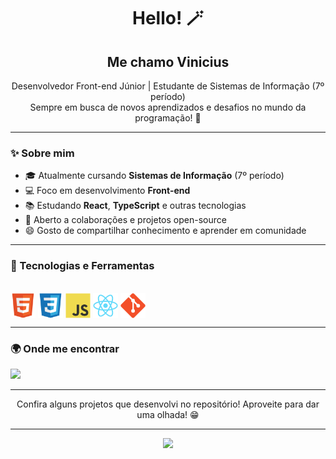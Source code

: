 <h1 align="center">Hello! 🪄</h1>
<h2 align="center">Me chamo Vinicius</h2>

<p align="center">
  Desenvolvedor Front-end Júnior | Estudante de Sistemas de Informação (7º período)<br>
  Sempre em busca de novos aprendizados e desafios no mundo da programação! 🚀
</p>

---

### ✨ Sobre mim

- 🎓 Atualmente cursando **Sistemas de Informação** (7º período)
- 💻 Foco em desenvolvimento **Front-end**
- 📚 Estudando **React**, **TypeScript** e outras tecnologias
- 🤝 Aberto a colaborações e projetos open-source
- 😄 Gosto de compartilhar conhecimento e aprender em comunidade

---

### 🚀 Tecnologias e Ferramentas

<div style="display: inline_block"><br>
  <img align="center" alt="HTML" height="40" width="40" src="https://raw.githubusercontent.com/devicons/devicon/master/icons/html5/html5-original.svg">
  <img align="center" alt="CSS" height="40" width="40" src="https://raw.githubusercontent.com/devicons/devicon/master/icons/css3/css3-original.svg">
  <img align="center" alt="JS" height="40" width="40" src="https://raw.githubusercontent.com/devicons/devicon/master/icons/javascript/javascript-original.svg">
  <img align="center" alt="React" height="40" width="40" src="https://raw.githubusercontent.com/devicons/devicon/master/icons/react/react-original.svg">
  <img align="center" alt="Git" height="40" width="40" src="https://raw.githubusercontent.com/devicons/devicon/master/icons/git/git-original.svg">
</div>

---

### 🌍 Onde me encontrar

<p>
  <a href="https://www.linkedin.com/in/vinicius-alves-18816619b/" target="_blank">
    <img src="https://img.shields.io/badge/LinkedIn-0077B5?style=for-the-badge&logo=linkedin&logoColor=white">
  </a>
</p>

---

<p align="center">
  Confira alguns projetos que desenvolvi no repositório! Aproveite para dar uma olhada! 😁
</p>


---

<p align="center">
  <img src="https://pa1.aminoapps.com/6467/434523dd5371dab33fa62e00b5bb46defe306f0c_00.gif" width="150">
</p>
